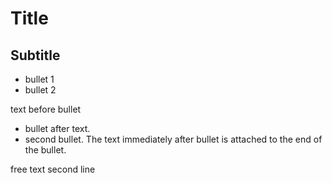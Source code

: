 # Title

## Subtitle

* bullet 1
* bullet 2


text before bullet
* bullet after text.
* second bullet.
The text immediately after bullet is attached to the end of the bullet.


free text
second line


